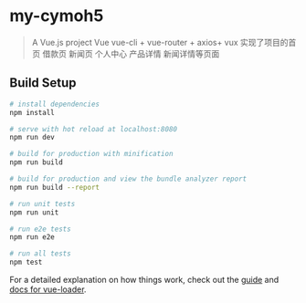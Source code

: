 # my-cymoh5

> A Vue.js project    Vue vue-cli + vue-router + axios+ vux 实现了项目的首页 借款页  新闻页 个人中心  产品详情 新闻详情等页面

## Build Setup

``` bash
# install dependencies
npm install

# serve with hot reload at localhost:8080
npm run dev

# build for production with minification
npm run build

# build for production and view the bundle analyzer report
npm run build --report

# run unit tests
npm run unit

# run e2e tests
npm run e2e

# run all tests
npm test
```

For a detailed explanation on how things work, check out the [guide](http://vuejs-templates.github.io/webpack/) and [docs for vue-loader](http://vuejs.github.io/vue-loader).
